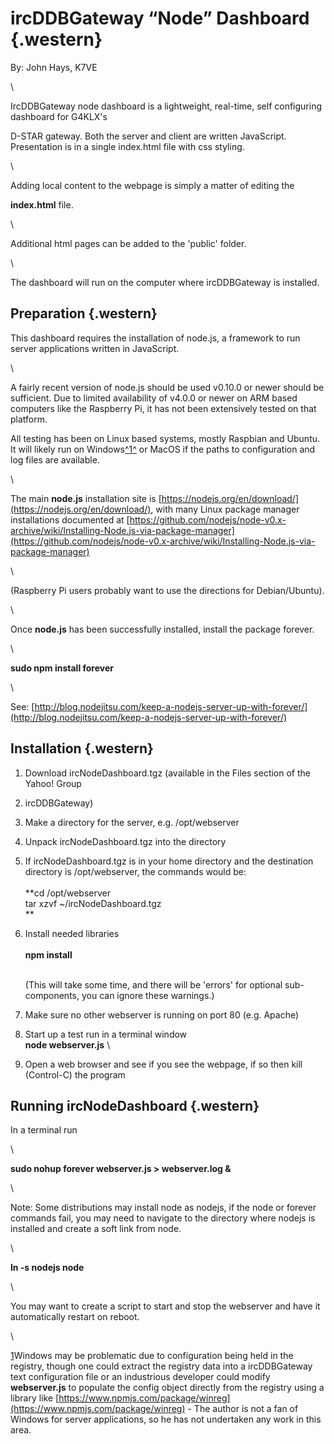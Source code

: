 ircDDBGateway “Node” Dashboard {.western}
==============================

By: John Hays, K7VE

\

IrcDDBGateway node dashboard is a lightweight, real-time, self configuring dashboard for G4KLX's

D-STAR gateway. Both the server and client are written JavaScript.
Presentation is in a single index.html file with css styling.

\

Adding local content to the webpage is simply a matter of editing the

**index.html** file.

\

Additional html pages can be added to the 'public' folder.

\

The dashboard will run on the computer where ircDDBGateway is installed.

Preparation {.western}
-----------

This dashboard requires the installation of node.js, a framework to run server applications written in JavaScript.

\

A fairly recent version of node.js should be used v0.10.0 or newer should be sufficient. Due to limited availability of v4.0.0 or newer on ARM based computers like the Raspberry Pi, it has not been extensively tested on that platform.

All testing has been on Linux based systems, mostly Raspbian and Ubuntu. It will likely run on Windows[^1^](#sdfootnote1sym) or MacOS if the paths to configuration and log files are available.

\

The main **node.js** installation site is [https://nodejs.org/en/download/](https://nodejs.org/en/download/), with many Linux package manager installations documented at [https://github.com/nodejs/node-v0.x-archive/wiki/Installing-Node.js-via-package-manager](https://github.com/nodejs/node-v0.x-archive/wiki/Installing-Node.js-via-package-manager)

\

(Raspberry Pi users probably want to use the directions for
Debian/Ubuntu).

\

Once **node.js** has been successfully installed, install the package forever.  

\

**sudo npm install forever**

\

See: [http://blog.nodejitsu.com/keep-a-nodejs-server-up-with-forever/](http://blog.nodejitsu.com/keep-a-nodejs-server-up-with-forever/)



Installation {.western}
------------

1.  Download ircNodeDashboard.tgz (available in the Files section of the
    Yahoo! Group

2.  ircDDBGateway)

3.  Make a directory for the server, e.g. /opt/webserver

4.  Unpack ircNodeDashboard.tgz into the directory

5.  If ircNodeDashboard.tgz is in your home directory and the
    destination directory is /opt/webserver, the commands would be:\
    \
    **cd /opt/webserver\
    tar xzvf \~/ircNodeDashboard.tgz\
    **

6.  Install needed libraries\
    \
    **npm install**

    \
    (This will take some time, and there will be 'errors' for optional sub-components, you can ignore these warnings.)

7.  Make sure no other webserver is running on port 80 (e.g. Apache)

8.  Start up a test run in a terminal window
    \
    **node webserver.js**
    \
9.  Open a web browser and see if you see the webpage, if so then kill (Control-C) the program

Running ircNodeDashboard {.western}
------------------------

In a terminal run

\

**sudo nohup forever webserver.js \> webserver.log &**

\

Note: Some distributions may install node as nodejs, if the node or forever commands fail, you may need to navigate to the directory where nodejs is installed and create a soft link from node.

\

**ln -s nodejs node**

\

You may want to create a script to start and stop the webserver and have it automatically restart on reboot.

\

[1](#sdfootnote1anc)Windows may be problematic due to configuration being held in the registry, though one could extract the registry data into a ircDDBGateway text configuration file or an industrious developer could modify **webserver.js** to populate the config object directly from the registry using a library like [https://www.npmjs.com/package/winreg](https://www.npmjs.com/package/winreg) - The author is not a fan of Windows for server applications, so he has not undertaken any work in this area.
